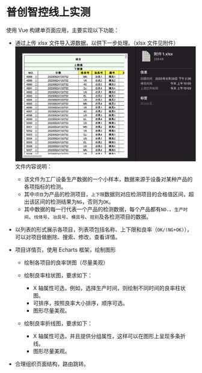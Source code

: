 # 普创智控线上实测

使用 Vue 构建单页面应用，主要实现以下功能：

- 通过上传 xlsx 文件导入源数据，以供下一步处理。（xlsx 文件见附件）
  ![附件@2x.png](./附件@2x.png)
  文件内容说明：

  - 该文件为工厂设备生产数据的一个小样本，数据来源于设备对某种产品的各项指标的检测。
  - 其中`项目`为产品的检测项目，`上下限`数据则对应检测项目的合格值区间，超出该区间的检测结果为`NG`，否则为`OK`。
  - 其中数据的每一行代表一个产品的检测数据，每个产品都有`NO.`、`生产时间`、`线体号`、`冶具号`、`模具号`、`班别`及各检测项目的数据。

- 以列表的形式展示各项目，列表项包括名称、上下限和良率（`OK/(NG+OK)`），可以对项目做删除、搜索、修改，查看详情。

- 项目详情页，使用 Echarts 框架，绘制图形

  - 绘制各项目的良率饼图（尽量美观）
  - 绘制良率柱状图，要求如下：

    - X 轴属性可选，例如，选择生产时间，则绘制不同时间的良率柱状图。
    - 可排序，按照良率大小排序，顺序可选。
    - 图形尽量美观。

  - 绘制良率折线图，要求如下：
    - X 轴属性可选，并且提供分组属性，这样可以在图形上呈现多条折线。
    - 图形尽量美观。

- 合理组织页面结构，路由跳转。
